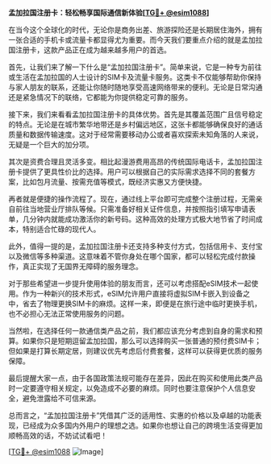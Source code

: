 **孟加拉国注册卡：轻松畅享国际通信新体验[[TG💪+ @esim1088](https://t.me/s/esim1088)]**

在当今这个全球化的时代，无论你是商务出差、旅游探险还是长期居住海外，拥有一张合适的手机卡或流量卡都显得尤为重要。而今天我们要重点介绍的就是孟加拉国注册卡，这款产品正在成为越来越多用户的首选。

首先，让我们来了解一下什么是“孟加拉国注册卡”。简单来说，它是一种专为前往或生活在孟加拉国的人士设计的SIM卡及流量卡服务。这类卡不仅能够帮助你保持与家人朋友的联系，还能让你随时随地享受高速网络带来的便利。无论是日常沟通还是紧急情况下的联络，它都能为你提供稳定可靠的服务。

接下来，我们来看看孟加拉国注册卡的具体优势。首先是其覆盖范围广且信号稳定的特点。无论是在城市繁华地带还是乡村偏远地区，这张卡都能够确保良好的通话质量和数据传输速度。这对于经常需要移动办公或者喜欢探索未知角落的人来说，无疑是一个巨大的加分项。

其次是资费合理且灵活多变。相比起漫游费用高昂的传统国际电话卡，孟加拉国注册卡提供了更具性价比的选择。用户可以根据自己的实际需求选择不同的套餐方案，比如包月流量、按需充值等模式，既经济实惠又方便快捷。

再者就是便捷的操作流程了。现在，通过线上平台即可完成整个注册过程，无需亲自前往当地营业厅排队等候。只需准备好相关证件信息，并按照指引填写申请表单，几分钟内就能成功激活你的新号码。这种高效的处理方式极大地节省了时间成本，特别适合忙碌的现代人。

此外，值得一提的是，孟加拉国注册卡还支持多种支付方式，包括信用卡、支付宝以及微信等多种渠道。这意味着不管你身处在哪个国家，都可以轻松完成付款操作，真正实现了无国界无障碍的服务理念。

对于那些希望进一步提升使用体验的朋友而言，还可以考虑搭配eSIM技术一起使用。作为一种新兴的技术形式，eSIM允许用户直接将虚拟SIM卡嵌入到设备之中，省去了物理更换SIM卡的麻烦。这样一来，即便是在旅行途中临时更换手机，也不必担心无法正常使用服务的问题。

当然啦，在选择任何一款通信类产品之前，我们都应该充分考虑到自身的需求和预算。如果你只是短期逗留孟加拉国，那么可以选择购买一张普通的预付费SIM卡；但如果是打算长期定居，则建议优先考虑后付费套餐，这样可以获得更优质的服务保障。

最后提醒大家一点，由于各国政策法规可能存在差异，因此在购买和使用此类产品时一定要遵守相关规定，以免造成不必要的麻烦。同时也要注意保护个人信息安全，避免泄露给不可信来源。

总而言之，“孟加拉国注册卡”凭借其广泛的适用性、实惠的价格以及卓越的功能表现，已经成为众多国内外用户的理想之选。如果你也想让自己的跨境生活变得更加顺畅高效的话，不妨试试看吧！

[[TG💪+ @esim1088](https://t.me/s/esim1088) ![Image](https://i.postimg.cc/4NQfJmqS/Snipaste-2025-05-13-00-14-12.png)]